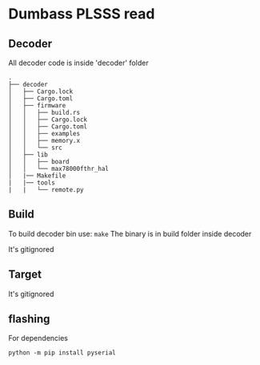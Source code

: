 # Dumbass PLSSS read 
## Decoder
All decoder code is inside 'decoder' folder


```
.
├── decoder
│   ├── Cargo.lock
│   ├── Cargo.toml
│   ├── firmware
│   │   ├── build.rs
│   │   ├── Cargo.lock
│   │   ├── Cargo.toml
│   │   ├── examples
│   │   ├── memory.x
│   │   └── src
│   ├── lib
│   │   ├── board
│   │   └── max78000fthr_hal
│   |── Makefile
|   |── tools
|   |   └── remote.py
```

## Build
To build decoder bin use:
`make`
The binary is in build folder inside decoder

It's gitignored

## Target

It's gitignored

## flashing

For dependencies

`python -m pip install pyserial`


